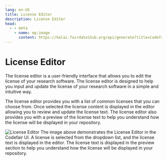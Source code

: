 ```yaml
---
lang: en-US
title: License Editor
description: License Editor
head:
  - - meta
    - name: og:image
      content: https://kalai.fairdataihub.org/api/generate?title=Codefair%20Documentation&description=License%20Editor&app=codefair&org=fairdataihub
---
```


# License Editor

The license editor is a user-friendly interface that allows you to edit the license of your research software. The license editor is designed to help you input and update the license of your research software in a simple and intuitive way.

The license editor provides you with a list of common licenses that you can choose from. Once selected the license content is displayed in the editor allowing you to review and update the license text. The license editor also provides you with a preview of the license text to help you understand how the license will be displayed in your repository.

![License Editor](/license-editor.png)
The image above demonstrates the License Editor in the Codefair UI.
A license is selected from the dropdown list, and the license text is displayed in the editor. The license text is displayed in the preview section to help you understand how the license will be displayed in your repository.
